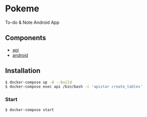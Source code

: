 # Pokeme

To-do & Note Android App

## Components

- [api](api/)
- [android](android/)

## Installation

```bash
$ docker-compose up -d --build
$ docker-compose exec api /bin/bash -c 'apistar create_tables'
```

### Start

```
$ docker-compose start
```
